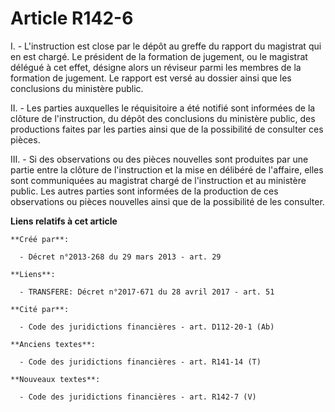 # Article R142-6

I. - L'instruction est close par le dépôt au greffe du rapport du magistrat qui en est chargé. Le président de la formation
de jugement, ou le magistrat délégué à cet effet, désigne alors un réviseur parmi les membres de la formation de jugement. Le
rapport est versé au dossier ainsi que les conclusions du ministère public. 

II. - Les parties auxquelles le réquisitoire a été notifié sont informées de la clôture de l'instruction, du dépôt des
conclusions du ministère public, des productions faites par les parties ainsi que de la possibilité de consulter ces pièces. 

III. - Si des observations ou des pièces nouvelles sont produites par une partie entre la clôture de l'instruction et la mise
en délibéré de l'affaire, elles sont communiquées au magistrat chargé de l'instruction et au ministère public. Les autres
parties sont informées de la production de ces observations ou pièces nouvelles ainsi que de la possibilité de les consulter.

**Liens relatifs à cet article**

	**Créé par**:

	  - Décret n°2013-268 du 29 mars 2013 - art. 29

	**Liens**:

	  - TRANSFERE: Décret n°2017-671 du 28 avril 2017 - art. 51

	**Cité par**:

	  - Code des juridictions financières - art. D112-20-1 (Ab)

	**Anciens textes**:

	  - Code des juridictions financières - art. R141-14 (T)

	**Nouveaux textes**:

	  - Code des juridictions financières - art. R142-7 (V)
